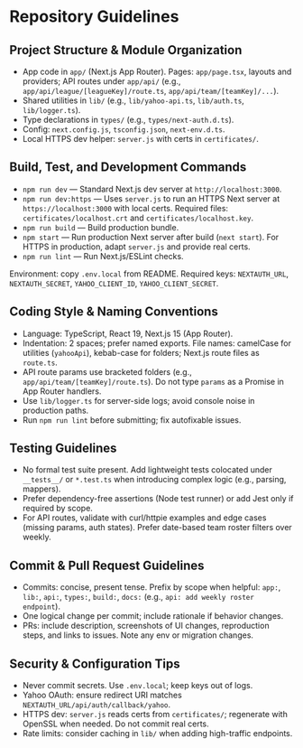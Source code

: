 # Repository Guidelines

## Project Structure & Module Organization
- App code in `app/` (Next.js App Router). Pages: `app/page.tsx`, layouts and providers; API routes under `app/api/` (e.g., `app/api/league/[leagueKey]/route.ts`, `app/api/team/[teamKey]/...`).
- Shared utilities in `lib/` (e.g., `lib/yahoo-api.ts`, `lib/auth.ts`, `lib/logger.ts`).
- Type declarations in `types/` (e.g., `types/next-auth.d.ts`).
- Config: `next.config.js`, `tsconfig.json`, `next-env.d.ts`.
- Local HTTPS dev helper: `server.js` with certs in `certificates/`.

## Build, Test, and Development Commands
- `npm run dev` — Standard Next.js dev server at `http://localhost:3000`.
- `npm run dev:https` — Uses `server.js` to run an HTTPS Next server at `https://localhost:3000` with local certs. Required files: `certificates/localhost.crt` and `certificates/localhost.key`.
- `npm run build` — Build production bundle.
- `npm start` — Run production Next server after build (`next start`). For HTTPS in production, adapt `server.js` and provide real certs.
- `npm run lint` — Run Next.js/ESLint checks.

Environment: copy `.env.local` from README. Required keys: `NEXTAUTH_URL`, `NEXTAUTH_SECRET`, `YAHOO_CLIENT_ID`, `YAHOO_CLIENT_SECRET`.

## Coding Style & Naming Conventions
- Language: TypeScript, React 19, Next.js 15 (App Router).
- Indentation: 2 spaces; prefer named exports. File names: camelCase for utilities (`yahooApi`), kebab-case for folders; Next.js route files as `route.ts`.
- API route params use bracketed folders (e.g., `app/api/team/[teamKey]/route.ts`). Do not type `params` as a Promise in App Router handlers.
- Use `lib/logger.ts` for server-side logs; avoid console noise in production paths.
- Run `npm run lint` before submitting; fix autofixable issues.

## Testing Guidelines
- No formal test suite present. Add lightweight tests colocated under `__tests__/` or `*.test.ts` when introducing complex logic (e.g., parsing, mappers).
- Prefer dependency-free assertions (Node test runner) or add Jest only if required by scope.
- For API routes, validate with curl/httpie examples and edge cases (missing params, auth states). Prefer date-based team roster filters over weekly.

## Commit & Pull Request Guidelines
- Commits: concise, present tense. Prefix by scope when helpful: `app:`, `lib:`, `api:`, `types:`, `build:`, `docs:` (e.g., `api: add weekly roster endpoint`).
- One logical change per commit; include rationale if behavior changes.
- PRs: include description, screenshots of UI changes, reproduction steps, and links to issues. Note any env or migration changes.

## Security & Configuration Tips
- Never commit secrets. Use `.env.local`; keep keys out of logs.
- Yahoo OAuth: ensure redirect URI matches `NEXTAUTH_URL/api/auth/callback/yahoo`.
- HTTPS dev: `server.js` reads certs from `certificates/`; regenerate with OpenSSL when needed. Do not commit real certs.
- Rate limits: consider caching in `lib/` when adding high-traffic endpoints.
